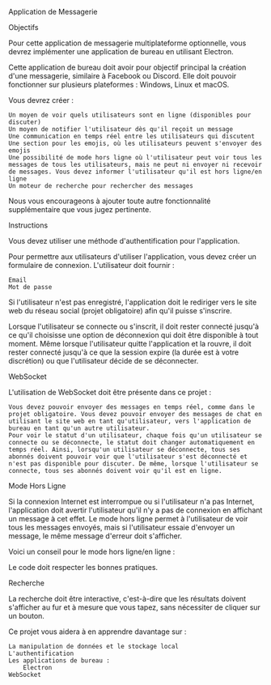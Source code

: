 Application de Messagerie

Objectifs

Pour cette application de messagerie multiplateforme optionnelle, vous devrez implémenter une application de bureau en utilisant Electron.

Cette application de bureau doit avoir pour objectif principal la création d'une messagerie, similaire à Facebook ou Discord. Elle doit pouvoir fonctionner sur plusieurs plateformes : Windows, Linux et macOS.

Vous devrez créer :

    Un moyen de voir quels utilisateurs sont en ligne (disponibles pour discuter)
    Un moyen de notifier l'utilisateur dès qu'il reçoit un message
    Une communication en temps réel entre les utilisateurs qui discutent
    Une section pour les emojis, où les utilisateurs peuvent s'envoyer des emojis
    Une possibilité de mode hors ligne où l'utilisateur peut voir tous les messages de tous les utilisateurs, mais ne peut ni envoyer ni recevoir de messages. Vous devez informer l'utilisateur qu'il est hors ligne/en ligne
    Un moteur de recherche pour rechercher des messages

Nous vous encourageons à ajouter toute autre fonctionnalité supplémentaire que vous jugez pertinente.

Instructions

Vous devez utiliser une méthode d'authentification pour l'application.

Pour permettre aux utilisateurs d'utiliser l'application, vous devez créer un formulaire de connexion. L'utilisateur doit fournir :

    Email
    Mot de passe

Si l'utilisateur n'est pas enregistré, l'application doit le rediriger vers le site web du réseau social (projet obligatoire) afin qu'il puisse s'inscrire.

Lorsque l'utilisateur se connecte ou s'inscrit, il doit rester connecté jusqu'à ce qu'il choisisse une option de déconnexion qui doit être disponible à tout moment. Même lorsque l'utilisateur quitte l'application et la rouvre, il doit rester connecté jusqu'à ce que la session expire (la durée est à votre discrétion) ou que l'utilisateur décide de se déconnecter.

WebSocket

L'utilisation de WebSocket doit être présente dans ce projet :

    Vous devez pouvoir envoyer des messages en temps réel, comme dans le projet obligatoire. Vous devez pouvoir envoyer des messages de chat en utilisant le site web en tant qu'utilisateur, vers l'application de bureau en tant qu'un autre utilisateur.
    Pour voir le statut d'un utilisateur, chaque fois qu'un utilisateur se connecte ou se déconnecte, le statut doit changer automatiquement en temps réel. Ainsi, lorsqu'un utilisateur se déconnecte, tous ses abonnés doivent pouvoir voir que l'utilisateur s'est déconnecté et n'est pas disponible pour discuter. De même, lorsque l'utilisateur se connecte, tous ses abonnés doivent voir qu'il est en ligne.

Mode Hors Ligne

Si la connexion Internet est interrompue ou si l'utilisateur n'a pas Internet, l'application doit avertir l'utilisateur qu'il n'y a pas de connexion en affichant un message à cet effet. Le mode hors ligne permet à l'utilisateur de voir tous les messages envoyés, mais si l'utilisateur essaie d'envoyer un message, le même message d'erreur doit s'afficher.

Voici un conseil pour le mode hors ligne/en ligne :

Le code doit respecter les bonnes pratiques.

Recherche

La recherche doit être interactive, c'est-à-dire que les résultats doivent s'afficher au fur et à mesure que vous tapez, sans nécessiter de cliquer sur un bouton.

Ce projet vous aidera à en apprendre davantage sur :

    La manipulation de données et le stockage local
    L'authentification
    Les applications de bureau :
        Electron
    WebSocket
